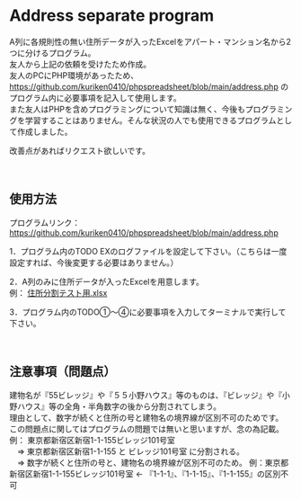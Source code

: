 # Address separate program

A列に各規則性の無い住所データが入ったExcelをアパート・マンション名から2つに分けるプログラム。<br>
友人から上記の依頼を受けたため作成。<br>
友人のPCにPHP環境があったため、https://github.com/kuriken0410/phpspreadsheet/blob/main/address.php のプログラム内に必要事項を記入して使用します。<br>
また友人はPHPを含めプログラミングについて知識は無く、今後もプログラミングを学習することはありません。そんな状況の人でも使用できるプログラムとして作成しました。

改善点があればリクエスト欲しいです。

<br>

## 使用方法 
プログラムリンク：　https://github.com/kuriken0410/phpspreadsheet/blob/main/address.php

1．プログラム内のTODO EXのログファイルを設定して下さい。（こちらは一度設定すれば、今後変更する必要はありません。）

2．A列のみに住所データが入ったExcelを用意します。<br>
例： [住所分割テスト用.xlsx](https://github.com/kuriken0410/phpspreadsheet/files/10149315/default.xlsx)

3．プログラム内のTODO①〜④に必要事項を入力してターミナルで実行して下さい。

<br>

## 注意事項（問題点）
建物名が『55ビレッジ』や『５５小野ハウス』等のものは、『ビレッジ』や『小野ハウス』等の全角・半角数字の後から分割されてしまう。<br>
理由として、数字が続くと住所の号と建物名の境界線が区別不可のためです。
この問題点に関してはプログラムの問題では無いと思いますが、念の為記載。
<br>
例： 東京都新宿区新宿1-1-155ビレッジ101号室<br>
&emsp;⇒ 東京都新宿区新宿1-1-155 と ビレッジ101号室 に分割される。<br>
&emsp;⇒ 数字が続くと住所の号と、建物名の境界線が区別不可のため。 例：東京都新宿区新宿1-1-155ビレッジ101号室 ← 『1-1-1』、『1-1-15』、『1-1-155』の区別不可<br>
